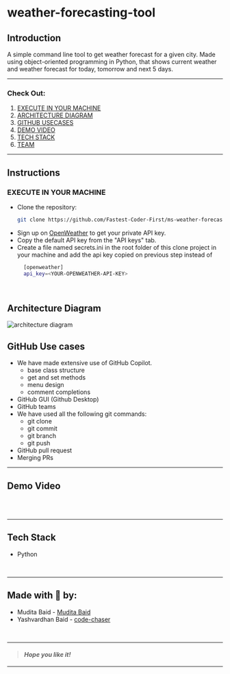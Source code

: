 
# weather-forecasting-tool &nbsp;
## Introduction 
A simple command line tool to get weather forecast for a given city. Made using object-oriented programming in Python, that shows current weather and weather forecast for today, tomorrow and next 5 days.
___
### Check Out:
1. [EXECUTE IN YOUR MACHINE](#execute-in-your-machine)
2. [ARCHITECTURE DIAGRAM](#architecture-diagram)
3. [GITHUB USECASES](#github-use-cases)
4. [DEMO VIDEO](#demo-video)
5. [TECH STACK](#tech-stack)
6. [TEAM](#made-with--by)
___
## Instructions
### EXECUTE IN YOUR MACHINE
- Clone the repository:
    ```bash
    git clone https://github.com/Fastest-Coder-First/ms-weather-forecasting-tool.git
    ```
- Sign up on [OpenWeather](https://home.openweathermap.org/) to get your private API key.
- Copy the default API key from the "API keys" tab.
- Create a file named secrets.ini in the root folder of this clone project in your machine and add the api key copied on previous step instead of <YOUR-OPENWEATHER-API-KEY> 
  ```bash
    [openweather]
    api_key=<YOUR-OPENWEATHER-API-KEY>
  ```
<br>

## Architecture Diagram

![architecture diagram](https://github.com/Fastest-Coder-First/ms-weather-forecasting-tool/assets/63065397/3a4c3713-68d2-4ff7-a04d-9ba2d22be117)



## GitHub Use cases
- We have made extensive use of GitHub Copilot.
    - base class structure
    - get and set methods
    - menu design
    - comment completions
- GitHub GUI (Github Desktop)
- GitHub teams
- We have used all the following git commands:
    - git clone
    - git commit
    - git branch
    - git push
- GitHub pull request
- Merging PRs

___
## Demo Video

<br>





<br>

___
## Tech Stack
- Python


<br>

___




## Made with 🤍 by:

- Mudita Baid - [Mudita Baid](https://github.com/muditabaid)
- Yashvardhan Baid - [code-chaser](https://github.com/code-chaser)


<br>

___
> #### _*Hope you like it!*_
___
